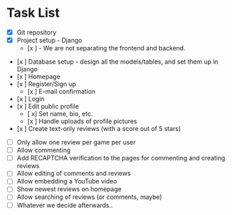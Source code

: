 # Task List
* [x] Git repository
* [x] Project setup - Django
  * [x ] - We are not separating the frontend and backend.
* [x ] Database setup - design all the models/tables, and set them
up in Django
* [x ] Homepage
* [x ] Register/Sign up
  * [x ] E-mail confirmation
* [x ] Login
* [x ] Edit public profile
  * [ x] Set name, bio, etc.
  * [x ] Handle uploads of profile pictures
* [x ] Create text-only reviews (with a score out of 5 stars)
* [ ] Only allow one review per game per user
* [ ] Allow commenting
* [ ] Add RECAPTCHA verification to the pages for commenting
and creating reviews
* [ ] Allow editing of comments and reviews
* [ ] Allow embedding a YouTube video
* [ ] Show newest reviews on homepage
* [ ] Allow searching of reviews (or comments, maybe)
* [ ] Whatever we decide afterwards..
